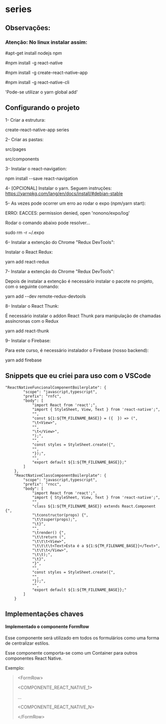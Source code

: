 # series

## Observações:

### Atenção: No linux instalar assim:

#apt-get install nodejs npm

#npm install -g react-native

#npm install -g create-react-native-app

#npm install -g react-native-cli

'Pode-se utilizar o yarn global add'

## Configurando o projeto

1- Criar a estrutura:

create-react-native-app series

2- Criar as pastas:

src/pages

src/components

3- Instalar o react-navigation:

npm install --save react-navigation

4- [OPCIONAL] Instalar o yarn. Seguem instruções:
https://yarnpkg.com/lang/en/docs/install/#debian-stable

5- As vezes pode ocorrer um erro ao rodar o expo (npm/yarn start):

ERRO: EACCES: permission denied, open 'nonono/expo/log'

Rodar o comando abaixo pode resolver...

sudo rm -r ~/.expo

6- Instalar a extenção do Chrome "Redux DevTools":

Instalar o React Redux:

yarn add react-redux

7- Instalar a extenção do Chrome "Redux DevTools":

Depois de instalar a extenção é necessário instalar o pacote no projeto, com o seguinte comando:

yarn add --dev remote-redux-devtools

8- Instalar o React Thunk:

É necessário instalar o addon React Thunk para manipulação de chamadas assíncronas com o Redux

yarn add react-thunk

9- Instalar o Firebase:

Para este curso, é necessário instalador o Firebase (nosso backend):

yarn add firebase

## Snippets que eu criei para uso com o VSCode

```
"ReactNativeFuncionalComponentBoilerplate": {
		"scope": "javascript,typescript",
		"prefix": "rnfc",
		"body": [
			"import React from 'react';",
			"import { StyleSheet, View, Text } from 'react-native';",
			"",
			"const ${1:${TM_FILENAME_BASE}} = ({  }) => (",
			"\t<View>",
			"",
			"\t</View>",
			");",
			"",
			"const styles = StyleSheet.create({",
			"",
			"});",
			"",
			"export default ${1:${TM_FILENAME_BASE}};"
		]
	},
	"ReactNativeClassComponentBoilerplate": {
		"scope": "javascript,typescript",
		"prefix": "rncc",
		"body": [
			"import React from 'react';",
			"import { StyleSheet, View, Text } from 'react-native';",
			"",
			"class ${1:${TM_FILENAME_BASE}} extends React.Component {",
			"\tconstructor(props) {",
			"\t\tsuper(props);",
			"\t}",
			"",
			"\trender() {",
			"\t\treturn (",
			"\t\t\t<View>",
			"\t\t\t\t<Text>Esta é a ${1:${TM_FILENAME_BASE}}</Text>",
			"\t\t\t</View>",
			"\t\t);",
			"\t}",
			"}",
			"",
			"const styles = StyleSheet.create({",
			"",
			"});",
			"",
			"export default ${1:${TM_FILENAME_BASE}};"
		]
	}
```

## Implementações chaves

#### Implementado o componente FormRow

Esse componente será utilizado em todos os formulários como uma forma de centralizar estilos.

Esse componente comporta-se como um Container para outros componentes React Native.

Exemplo:

> &lt;FormRow&gt;
>
>   &lt;COMPONENTE_REACT_NATIVE_1&gt;
>
>   ...
>
>   &lt;COMPONENTE_REACT_NATIVE_N&gt;
>
> &lt;/FormRow&gt;
